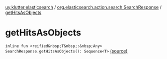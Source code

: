 [uy.klutter.elasticsearch](../index.md) / [org.elasticsearch.action.search.SearchResponse](index.md) / [getHitsAsObjects](.)


# getHitsAsObjects
`inline fun <reified&nbsp;T&nbsp;:&nbsp;Any> SearchResponse.getHitsAsObjects(): Sequence<T>` [(source)](https://github.com/kohesive/klutter/blob/master/elasticsearch-jdk7/src/main/kotlin/uy/klutter/elasticsearch/Results.kt#L8)


